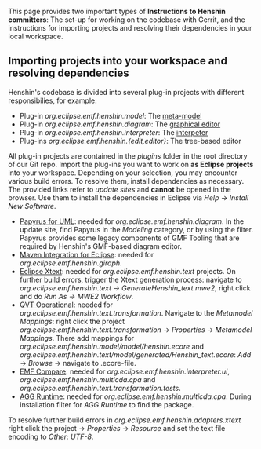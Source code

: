 This page provides two important types of **Instructions to Henshin
committers**: The set-up for working on the codebase with Gerrit, and
the instructions for importing projects and resolving their dependencies
in your local workspace.

## Importing projects into your workspace and resolving dependencies 

Henshin\'s codebase is divided into several plug-in projects with
different responsibilies, for example:

-   Plug-in *org.eclipse.emf.henshin.model*: The
    [meta-model](Transformation_Meta-Model "wikilink")
-   Plug-in *org.eclipse.emf.henshin.diagram*: The [graphical
    editor](Graphical_Editor "wikilink")
-   Plug-in *org.eclipse.emf.henshin.interpreter*: The
    [interpeter](Interpreter "wikilink")
-   Plug-ins *org.eclipse.emf.henshin.{edit,editor}*: The tree-based
    editor

All plug-in projects are contained in the *plugins* folder in the root
directory of our Git repo. Import the plug-ins you want to work on **as
Eclipse projects** into your workspace. Depending on your selection, you
may encounter various build errors. To resolve them, install
dependencies as necessary. The provided links refer to *update sites*
and **cannot** be opened in the browser. Use them to install the
dependencies in Eclipse via *Help* -\> *Install New Software*.

-   [Papyrus for UML](http://download.eclipse.org/releases/oxygen/):
    needed for *org.eclipse.emf.henshin.diagram*. In the update site,
    find Papyrus in the *Modeling* category, or by using the filter.
    Papyrus provides some legacy components of GMF Tooling that are
    required by Henshin\'s GMF-based diagram editor.
-   [Maven Integration for
    Eclipse](http://download.eclipse.org/technology/m2e/releases):
    needed for *org.eclipse.emf.henshin.giraph*.
-   [Eclipse
    Xtext](http://download.eclipse.org/modeling/tmf/xtext/updates/composite/releases/):
    needed for *org.eclipse.emf.henshin.text* projects. On further build
    errors, trigger the Xtext generation process: navigate to
    *org.eclipse.emf.henshin.text -\> GenerateHenshin_text.mwe2*, right
    click and do *Run As -\> MWE2 Workflow*.
-   [QVT
    Operational](http://download.eclipse.org/mmt/qvto/updates/releases):
    needed for *org.eclipse.emf.henshin.text.transformation*. Navigate
    to the *Metamodel Mappings*: right click the project
    *org.eclipse.emf.henshin.text.transformation* -\> *Properties* -\>
    *Metamodel Mappings*. There add mappings for
    *org.eclipse.emf.henshin.model/model/henshin.ecore* and
    *org.eclipse.emf.henshin.text/model/generated/Henshin_text.ecore*:
    *Add* -\> *Browse* -\> navigate to .ecore-file.
-   [EMF
    Compare](http://download.eclipse.org/modeling/emf/compare/updates/releases):
    needed for *org.eclipse.emf.henshin.interpreter.ui*,
    *org.eclipse.emf.henshin.multicda.cpa* and
    *org.eclipse.emf.henshin.text.transformation.tests*.
-   [AGG
    Runtime](http://download.eclipse.org/tools/orbit/downloads/drops/R20160520211859/repository/):
    needed for *org.eclipse.emf.henshin.multicda.cpa*. During
    installation filter for *AGG Runtime* to find the package.

To resolve further build errors in
*org.eclipse.emf.henshin.adapters.xtext* right click the project -\>
*Properties* -\> *Resource* and set the text file encoding to *Other:
UTF-8*.
